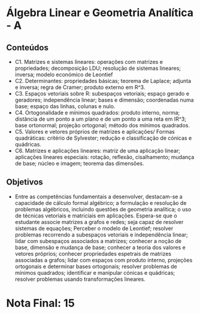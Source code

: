 # Álgebra Linear e Geometria Analítica - A

## Conteúdos
* C1. Matrizes e sistemas lineares: operações com matrizes e propriedades; decomposição LDU; resolução de sistemas lineares; inversa; modelo económico de Leontief
* C2. Determinantes: propriedades básicas; teorema de Laplace; adjunta e inversa; regra de Cramer; produto externo em R^3.
* C3. Espaços vetoriais sobre R: subespaços vetoriais; espaço gerado e geradores; independência linear; bases e dimensão; coordenadas numa base; espaço das linhas, colunas e nulo.
* C4. Ortogonalidade e mínimos quadrados: produto interno, norma; distância de um ponto a um plano e de um ponto a uma reta em IR^3; base ortonormal; projeção ortogonal; método dos mínimos quadrados.
* C5. Valores e vetores próprios de matrizes e aplicações/ Formas quadráticas: critério de Sylvester; redução e classificação de cónicas e quádricas.
* C6. Matrizes e aplicações lineares: matriz de uma aplicação linear; aplicações lineares especiais: rotação, reflexão, cisalhamento; mudança de base; núcleo e imagem; teorema das dimensões.

## Objetivos
* Entre as competências fundamentais a desenvolver, destacam-se a capacidade de cálculo formal algébrico; a formulação e resolução de problemas algébricos, incluindo questões de geometria analítica; o uso de técnicas vetoriais e matriciais em aplicações. Espera-se que o estudante associe matrizes a grafos e redes; seja capaz de resolver sistemas de equações; Perceber o modelo de Leontief; resolver problemas recorrendo a subespaços vetoriais e independência linear; lidar com subespaços associados a matrizes; conhecer a noção de base, dimensão e mudança de base; conhecer a teoria dos valores e vetores próprios; conhecer propriedades espetrais de matrizes associadas a grafos; lidar com espaços com produto interno, projeções ortogonais e determinar bases ortogonais; resolver problemas de mínimos quadrados; identificar e manipular cónicas e quádricas; resolver problemas usando transformações lineares.

# Nota Final: 15